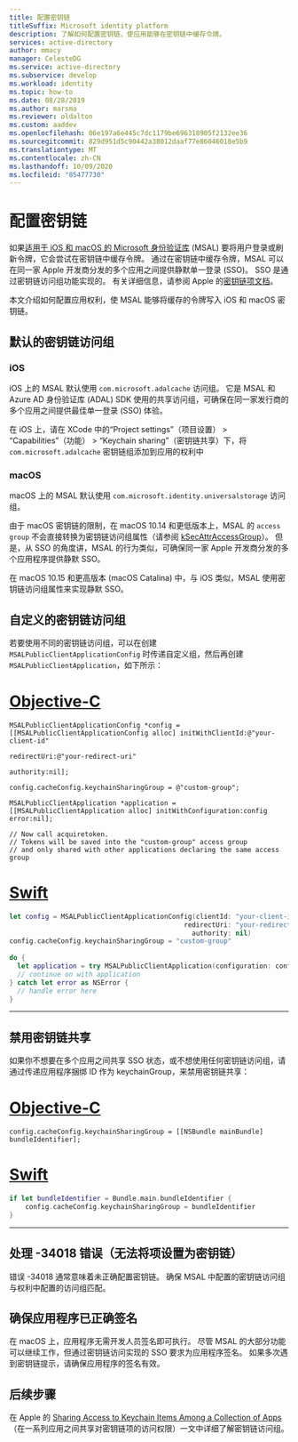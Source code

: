 ```yaml
---
title: 配置密钥链
titleSuffix: Microsoft identity platform
description: 了解如何配置密钥链，使应用能够在密钥链中缓存令牌。
services: active-directory
author: mmacy
manager: CelesteDG
ms.service: active-directory
ms.subservice: develop
ms.workload: identity
ms.topic: how-to
ms.date: 08/28/2019
ms.author: marsma
ms.reviewer: oldalton
ms.custom: aaddev
ms.openlocfilehash: 06e197a6e445c7dc1179be696318905f2132ee36
ms.sourcegitcommit: 829d951d5c90442a38012daaf77e86046018e5b9
ms.translationtype: MT
ms.contentlocale: zh-CN
ms.lasthandoff: 10/09/2020
ms.locfileid: "85477730"
---
```

# <a name="configure-keychain"></a>配置密钥链

如果[适用于 iOS 和 macOS 的 Microsoft 身份验证库](msal-overview.md) (MSAL) 要将用户登录或刷新令牌，它会尝试在密钥链中缓存令牌。 通过在密钥链中缓存令牌，MSAL 可以在同一家 Apple 开发商分发的多个应用之间提供静默单一登录 (SSO)。 SSO 是通过密钥链访问组功能实现的。 有关详细信息，请参阅 Apple 的[密钥链项文档](https://developer.apple.com/documentation/security/keychain_services/keychain_items/sharing_access_to_keychain_items_among_a_collection_of_apps?language=objc)。

本文介绍如何配置应用权利，使 MSAL 能够将缓存的令牌写入 iOS 和 macOS 密钥链。

## <a name="default-keychain-access-group"></a>默认的密钥链访问组

### <a name="ios"></a>iOS

iOS 上的 MSAL 默认使用 `com.microsoft.adalcache` 访问组。 它是 MSAL 和 Azure AD 身份验证库 (ADAL) SDK 使用的共享访问组，可确保在同一家发行商的多个应用之间提供最佳单一登录 (SSO) 体验。

在 iOS 上，请在 XCode 中的“Project settings”（项目设置） > “Capabilities”（功能） > “Keychain sharing”（密钥链共享）下，将 `com.microsoft.adalcache` 密钥链组添加到应用的权利中

### <a name="macos"></a>macOS

macOS 上的 MSAL 默认使用 `com.microsoft.identity.universalstorage` 访问组。

由于 macOS 密钥链的限制，在 macOS 10.14 和更低版本上，MSAL 的 `access group` 不会直接转换为密钥链访问组属性（请参阅 [kSecAttrAccessGroup](https://developer.apple.com/documentation/security/ksecattraccessgroup?language=objc)）。 但是，从 SSO 的角度讲，MSAL 的行为类似，可确保同一家 Apple 开发商分发的多个应用程序提供静默 SSO。

在 macOS 10.15 和更高版本 (macOS Catalina) 中，与 iOS 类似，MSAL 使用密钥链访问组属性来实现静默 SSO。

## <a name="custom-keychain-access-group"></a>自定义的密钥链访问组

若要使用不同的密钥链访问组，可以在创建 `MSALPublicClientApplicationConfig` 时传递自定义组，然后再创建 `MSALPublicClientApplication`，如下所示：

# <a name="objective-c"></a>[Objective-C](#tab/objc)

```objc
MSALPublicClientApplicationConfig *config = [[MSALPublicClientApplicationConfig alloc] initWithClientId:@"your-client-id"
                                                                                            redirectUri:@"your-redirect-uri"
                                                                                              authority:nil];
    
config.cacheConfig.keychainSharingGroup = @"custom-group";
    
MSALPublicClientApplication *application = [[MSALPublicClientApplication alloc] initWithConfiguration:config error:nil];
    
// Now call acquiretoken. 
// Tokens will be saved into the "custom-group" access group
// and only shared with other applications declaring the same access group
```

# <a name="swift"></a>[Swift](#tab/swift)

```swift
let config = MSALPublicClientApplicationConfig(clientId: "your-client-id",
                                            redirectUri: "your-redirect-uri",
                                              authority: nil)
config.cacheConfig.keychainSharingGroup = "custom-group"
        
do {
  let application = try MSALPublicClientApplication(configuration: config)
  // continue on with application          
} catch let error as NSError {
  // handle error here
}       
```

---

## <a name="disable-keychain-sharing"></a>禁用密钥链共享

如果你不想要在多个应用之间共享 SSO 状态，或不想使用任何密钥链访问组，请通过传递应用程序捆绑 ID 作为 keychainGroup，来禁用密钥链共享：

# <a name="objective-c"></a>[Objective-C](#tab/objc)

```objc
config.cacheConfig.keychainSharingGroup = [[NSBundle mainBundle] bundleIdentifier];
```

# <a name="swift"></a>[Swift](#tab/swift)

```swift
if let bundleIdentifier = Bundle.main.bundleIdentifier {
    config.cacheConfig.keychainSharingGroup = bundleIdentifier
}
```

---

## <a name="handle--34018-error-failed-to-set-item-into-keychain"></a>处理 -34018 错误（无法将项设置为密钥链）

错误 -34018 通常意味着未正确配置密钥链。 确保 MSAL 中配置的密钥链访问组与权利中配置的访问组匹配。

## <a name="ensure-your-application-is-properly-signed"></a>确保应用程序已正确签名

在 macOS 上，应用程序无需开发人员签名即可执行。 尽管 MSAL 的大部分功能可以继续工作，但通过密钥链访问实现的 SSO 要求为应用程序签名。 如果多次遇到密钥链提示，请确保应用程序的签名有效。

## <a name="next-steps"></a>后续步骤

在 Apple 的 [Sharing Access to Keychain Items Among a Collection of Apps](https://developer.apple.com/documentation/security/keychain_services/keychain_items/sharing_access_to_keychain_items_among_a_collection_of_apps?language=objc)（在一系列应用之间共享对密钥链项的访问权限）一文中详细了解密钥链访问组。
